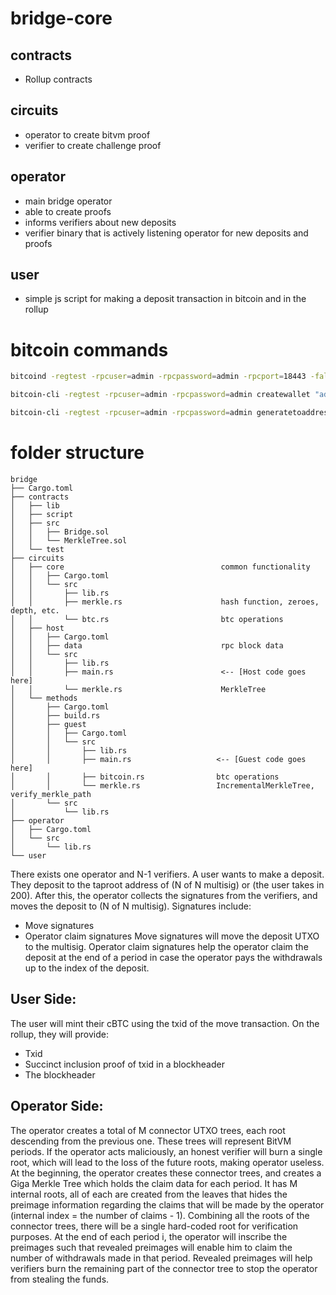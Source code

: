 # bridge-core

## contracts

- Rollup contracts

## circuits

- operator to create bitvm proof
- verifier to create challenge proof

## operator

- main bridge operator
- able to create proofs
- informs verifiers about new deposits
- verifier binary that is actively listening operator for new deposits and proofs

## user

- simple js script for making a deposit transaction in bitcoin and in the rollup

# bitcoin commands

```sh
bitcoind -regtest -rpcuser=admin -rpcpassword=admin -rpcport=18443 -fallbackfee=0.00001 -wallet=admin -txindex=1
```

```sh
bitcoin-cli -regtest -rpcuser=admin -rpcpassword=admin createwallet "admin"
```

```sh
bitcoin-cli -regtest -rpcuser=admin -rpcpassword=admin generatetoaddress 101 $(bitcoin-cli -regtest -rpcuser=admin -rpcpassword=admin getnewaddress)
```

# folder structure

```text
bridge
├── Cargo.toml
├── contracts
│   ├── lib
│   ├── script
│   ├── src
│   │   ├── Bridge.sol
│   │   └── MerkleTree.sol
│   └── test
├── circuits
│   ├── core                                   common functionality
│   │   ├── Cargo.toml
│   │   └── src
│   │       ├── lib.rs
│   │       ├── merkle.rs                      hash function, zeroes, depth, etc.
│   │       └── btc.rs                         btc operations
│   ├── host
│   │   ├── Cargo.toml
│   │   ├── data                               rpc block data
│   │   └── src
│   │       ├── lib.rs
│   │       ├── main.rs                        <-- [Host code goes here]
│   │       └── merkle.rs                      MerkleTree
│   └── methods
│       ├── Cargo.toml
│       ├── build.rs
│       ├── guest
│       │   ├── Cargo.toml
│       │   └── src
│       │       ├── lib.rs
│       │       ├── main.rs                   <-- [Guest code goes here]
│       │       ├── bitcoin.rs                btc operations
│       │       └── merkle.rs                 IncrementalMerkleTree, verify_merkle_path
│       └── src
│           └── lib.rs
├── operator
│   ├── Cargo.toml
│   └── src
│       └── lib.rs
└── user
```

There exists one operator and N-1 verifiers. A user wants to make a deposit.
They deposit to the taproot address of (N of N multisig) or (the user takes in 200).
After this, the operator collects the signatures from the verifiers, and moves the deposit to (N of N multisig).
Signatures include:
- Move signatures
- Operator claim signatures
Move signatures will move the deposit UTXO to the multisig. Operator claim signatures help the operator claim the deposit at the end of a period in case the operator pays the withdrawals up to the index of the deposit.

## User Side:
The user will mint their cBTC using the txid of the move transaction. On the rollup, they will provide:
- Txid
- Succinct inclusion proof of txid in a blockheader
- The blockheader

## Operator Side:
The operator creates a total of M connector UTXO trees, each root descending from the previous one. These trees will represent BitVM periods. 
If the operator acts maliciously, an honest verifier will burn a single root, which will lead to the loss of the future roots, making operator useless.
At the beginning, the operator creates these connector trees, and creates a Giga Merkle Tree which holds the claim data for each period.
It has M internal roots, all of each are created from the leaves that hides the preimage information regarding the claims that will be made by the operator
(internal index = the number of claims - 1). Combining all the roots of the connector trees, there will be a single hard-coded root for verification purposes.
At the end of each period i, the operator will inscribe the preimages such that revealed preimages will enable him to claim the number of withdrawals made in that period.
Revealed preimages will help verifiers burn the remaining part of the connector tree to stop the operator from stealing the funds.